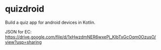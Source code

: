 # quizdroid
Build a quiz app for android devices in Kotlin.

JSON for EC: https://drive.google.com/file/d/1xHwzdmNER6wxePj_KIbTxGcOqm0OzusO/view?usp=sharing
